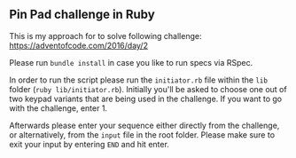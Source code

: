 ## Pin Pad challenge in Ruby

This is my approach for to solve following challenge: https://adventofcode.com/2016/day/2

Please run `bundle install` in case you like to run specs via RSpec.

In order to run the script please run the `initiator.rb` file within the `lib` folder (`ruby lib/initiator.rb`). Initially you'll be asked to choose one out of two keypad variants that are being used in the challenge. If you want to go with the challenge, enter 1.

Afterwards please enter your sequence either directly from the challenge, or alternatively, from the `input` file in the root folder. Please make sure to exit your input by entering `END` and hit enter.
